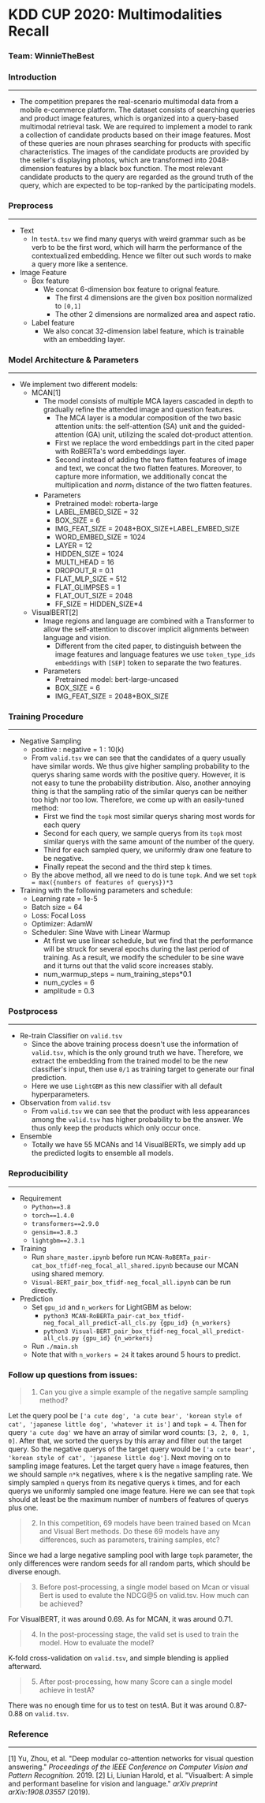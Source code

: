 # KDD CUP 2020: Multimodalities Recall
### Team: WinnieTheBest

### Introduction
***
+ The competition prepares the real-scenario multimodal data from a mobile e-commerce platform. The dataset consists of searching queries and product image features, which is organized into a query-based multimodal retrieval task. We are required to implement a model to rank a collection of candidate products based on their image features. Most of these queries are noun phrases searching for products with specific characteristics. The images of the candidate products are provided by the seller's displaying photos, which are transformed into 2048-dimension features by a black box function. The most relevant candidate products to the query are regarded as the ground truth of the query, which are expected to be top-ranked by the participating models.

### Preprocess
***
+ Text
    + In `testA.tsv` we find many querys with weird grammar such as be verb to be the first word, which will harm the performance of the contextualized embedding. Hence we filter out such words to make a query more like a sentence.
+ Image Feature
    + Box feature
        + We concat 6-dimension box feature to orignal feature.
            + The first 4 dimensions are the given box position normalized to `[0,1]`
            + The other 2 dimensions are normalized area and aspect ratio.
    + Label feature
        + We also concat 32-dimension label feature, which is trainable with an embedding layer.

### Model Architecture & Parameters
***
+ We implement two different models:
    + MCAN[1]
        + The model consists of multiple MCA layers cascaded in depth to gradually refine the attended image and question features.
            + The MCA layer is a modular composition of the two basic attention units: the self-attention (SA) unit and the guided-attention (GA) unit, utilizing the scaled dot-product attention.
            + First we replace the word embeddings part in the cited paper with RoBERTa's word embeddings layer.
            + Second instead of adding the two flatten features of image and text, we concat the two flatten features. Moreover, to capture more information, we additionally concat the multiplication and $norm_1$ distance of the two flatten features.
        + Parameters
            + Pretrained model: roberta-large
            + LABEL_EMBED_SIZE = 32
            + BOX_SIZE = 6
            + IMG_FEAT_SIZE = 2048+BOX_SIZE+LABEL_EMBED_SIZE
            + WORD_EMBED_SIZE = 1024
            + LAYER = 12
            + HIDDEN_SIZE = 1024
            + MULTI_HEAD = 16
            + DROPOUT_R = 0.1
            + FLAT_MLP_SIZE = 512
            + FLAT_GLIMPSES = 1
            + FLAT_OUT_SIZE = 2048
            + FF_SIZE = HIDDEN_SIZE*4
    + VisualBERT[2]
        + Image regions and language are combined with a Transformer to allow the self-attention to discover implicit alignments between language and vision.
            + Different from the cited paper, to distinguish between the image features and language features we use `token_type_ids embeddings` with `[SEP]` token to separate the two features.
        + Parameters
            + Pretrained model: bert-large-uncased
            + BOX_SIZE = 6
            + IMG_FEAT_SIZE = 2048+BOX_SIZE

### Training Procedure
***
+ Negative Sampling
    + positive : negative = 1 : 10(k)
    + From `valid.tsv` we can see that the candidates of a query usually have similar words. We thus give higher sampling probability to the querys sharing same words with the positive query. However, it is not easy to tune the probability distribution. Also, another annoying thing is that the sampling ratio of the similar querys can be neither too high nor too low. Therefore, we come up with an easily-tuned method:
        + First we find the `topk` most similar querys sharing most words for each query
        + Second for each query, we sample querys from its `topk` most similar querys with the same amount of the number of the query.
        + Third for each sampled query, we uniformly draw one feature to be negative.
        + Finally repeat the second and the third step k times.
    + By the above method, all we need to do is tune `topk`. And we set `topk = max({numbers of features of querys})*3`
+ Training with the following parameters and schedule:
    + Learning rate = 1e-5
    + Batch size = 64
    + Loss: Focal Loss
    + Optimizer: AdamW
    + Scheduler: Sine Wave with Linear Warmup
        + At first we use linear schedule, but we find that the performance will be struck for several epochs during the last period of training. As a result, we modify the scheduler to be sine wave and it turns out that the valid score increases stably.
        + num_warmup_steps = num_training_steps*0.1
        + num_cycles = 6
        + amplitude = 0.3

### Postprocess
***
+ Re-train Classifier on `valid.tsv`
    + Since the above training process doesn't use the information of `valid.tsv`, which is the only ground truth we have. Therefore, we extract the embedding from the trained model to be the new classifier's input, then use `0/1` as training target to generate our final prediction.
    + Here we use `LightGBM` as this new classifier with all default hyperparameters.
+ Observation from `valid.tsv`
    + From `valid.tsv` we can see that the product with less appearances among the `valid.tsv` has higher probability to be the answer. We thus only keep the products which only occur once.
+ Ensemble
    + Totally we have 55 MCANs and 14 VisualBERTs, we simply add up the predicted logits to ensemble all models.

### Reproducibility
***
+ Requirement
    + `Python==3.8`
    + `torch==1.4.0`
    + `transformers==2.9.0`
    + `gensim==3.8.3`
    + `lightgbm==2.3.1`
+ Training
    + Run `share_master.ipynb` before run `MCAN-RoBERTa_pair-cat_box_tfidf-neg_focal_all_shared.ipynb` because our MCAN using shared memory.
    + `Visual-BERT_pair_box_tfidf-neg_focal_all.ipynb` can be run directly.
+ Prediction
    + Set `gpu_id` and `n_workers` for LightGBM as below:
        + `python3 MCAN-RoBERTa_pair-cat_box_tfidf-neg_focal_all_predict-all_cls.py {gpu_id} {n_workers}`
        + `python3 Visual-BERT_pair_box_tfidf-neg_focal_all_predict-all_cls.py {gpu_id} {n_workers}`
    + Run `./main.sh`
    + Note that with `n_workers = 24` it takes around 5 hours to predict.
### Follow up questions from issues:
> 1. Can you give a simple example of the negative sample sampling method?

Let the query pool be `['a cute dog', 'a cute bear', 'korean style of cat', 'japanese little dog', 'whatever it is']` and `topk = 4`. Then for query `'a cute dog'` we have an array of similar word counts: `[3, 2, 0, 1, 0]`. After that, we sorted the querys by this array and filter out the target query. So the negative querys of the target query would be `['a cute bear', 'korean style of cat', 'japanese little dog']`. Next moving on to sampling image features. Let the target query have `n` image features, then we should sample `n*k` negatives, where `k` is the negative sampling rate. We simply sampled `n` querys from its negative querys `k` times, and for each querys we uniformly sampled one image feature. Here we can see that `topk` should at least be the maximum number of numbers of features of querys plus one.

> 2. In this competition, 69 models have been trained based on Mcan and Visual Bert methods. Do these 69 models have any differences, such as parameters, training samples, etc?

Since we had a large negative sampling pool with large `topk` parameter, the only differences were random seeds for all random parts, which should be diverse enough.

> 3. Before post-processing, a single model based on Mcan or visual Bert is used to evalute the NDCG@5 on valid.tsv. How much can be achieved?

For VisualBERT, it was around 0.69. As for MCAN, it was around 0.71.

> 4. In the post-processing stage, the valid set is used to train the model. How to evaluate the model?

K-fold cross-validation on `valid.tsv`, and simple blending is applied afterward.

> 5. After post-processing, how many Score can a single model achieve in testA?

There was no enough time for us to test on testA. But it was around 0.87-0.88 on `valid.tsv`.

### Reference
***
[1] Yu, Zhou, et al. "Deep modular co-attention networks for visual question answering." *Proceedings of the IEEE Conference on Computer Vision and Pattern Recognition.* 2019.
[2] Li, Liunian Harold, et al. "Visualbert: A simple and performant baseline for vision and language." *arXiv preprint arXiv:1908.03557* (2019).